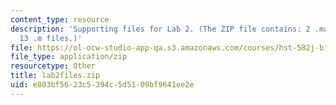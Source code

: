 ```yaml
---
content_type: resource
description: 'Supporting files for Lab 2. (The ZIP file contains: 2 .mat files and
  13 .m files.)'
file: https://ol-ocw-studio-app-qa.s3.amazonaws.com/courses/hst-582j-biomedical-signal-and-image-processing-spring-2007/e803bf5623c5394c5d5109bf9641ee2e_lab2files.zip
file_type: application/zip
resourcetype: Other
title: lab2files.zip
uid: e803bf56-23c5-394c-5d51-09bf9641ee2e
---
```

